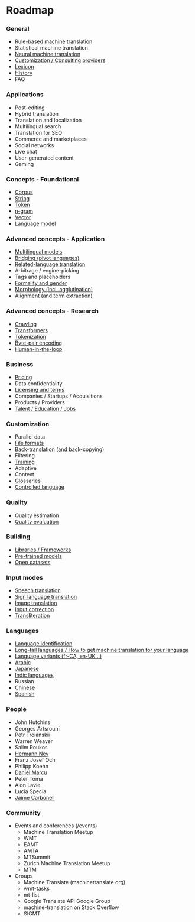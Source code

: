 # Roadmap

### General

- Rule-based machine translation
- Statistical machine translation
- [Neural machine translation](https://github.com/machinetranslate/machinetranslate.org/issues/32)
- [Customization / Consulting providers](https://github.com/machinetranslate/machinetranslate.org/issues/29)
- [Lexicon](https://github.com/machinetranslate/machinetranslate.org/issues/64)
- [History](https://github.com/machinetranslate/machinetranslate.org/issues/65)
- FAQ

### Applications

- Post-editing
- Hybrid translation
- Translation and localization
- Multilingual search
- Translation for SEO
- Commerce and marketplaces
- Social networks
- Live chat
- User-generated content
- Gaming

### Concepts - Foundational

- [Corpus](https://github.com/machinetranslate/machinetranslate.org/issues/109)
- [String](https://github.com/machinetranslate/machinetranslate.org/issues/110)
- [Token](https://github.com/machinetranslate/machinetranslate.org/issues/111)
- [n-gram](https://github.com/machinetranslate/machinetranslate.org/issues/108)
- [Vector](https://github.com/machinetranslate/machinetranslate.org/issues/112)
- [Language model](https://github.com/machinetranslate/machinetranslate.org/issues/107)

### Advanced concepts - Application

- [Multilingual models](https://github.com/machinetranslate/machinetranslate.org/issues/66)
- [Bridging (pivot languages)](https://github.com/machinetranslate/machinetranslate.org/issues/67)
- [Related-language translation](https://github.com/machinetranslate/machinetranslate.org/issues/68)
- Arbitrage / engine-picking
- Tags and placeholders
- [Formality and gender](https://github.com/machinetranslate/machinetranslate.org/issues/69)
- [Morphology (incl. agglutination)](https://github.com/machinetranslate/machinetranslate.org/issues/70)
- [Alignment (and term extraction)](https://github.com/machinetranslate/machinetranslate.org/issues/71)

### Advanced concepts - Research

- [Crawling](https://github.com/machinetranslate/machinetranslate.org/issues/72)
- [Transformers](https://github.com/machinetranslate/machinetranslate.org/issues/73)
- [Tokenization](https://github.com/machinetranslate/machinetranslate.org/issues/73)
- [Byte-pair encoding](https://github.com/machinetranslate/machinetranslate.org/issues/75)
- [Human-in-the-loop](https://github.com/machinetranslate/machinetranslate.org/issues/76)


### Business

- [Pricing](https://github.com/machinetranslate/machinetranslate.org/issues/77)
- Data confidentiality
- [Licensing and terms](https://github.com/machinetranslate/machinetranslate.org/issues/78)
- Companies / Startups / Acquisitions
- Products / Providers
- [Talent / Education / Jobs](https://github.com/machinetranslate/machinetranslate.org/issues/79)

### Customization

- Parallel data
- [File formats](https://github.com/machinetranslate/machinetranslate.org/issues/80)
- [Back-translation (and back-copying)](https://github.com/machinetranslate/machinetranslate.org/issues/81)
- Filtering
- [Training](https://github.com/machinetranslate/machinetranslate.org/issues/83)
- Adaptive
- Context
- [Glossaries](https://github.com/machinetranslate/machinetranslate.org/issues/84)
- [Controlled language](https://github.com/machinetranslate/machinetranslate.org/issues/85)

### Quality

- Quality estimation
- [Quality evaluation](https://github.com/machinetranslate/machinetranslate.org/issues/86)

### Building

- [Libraries / Frameworks](https://github.com/machinetranslate/machinetranslate.org/issues/87)
- [Pre-trained models](https://github.com/machinetranslate/machinetranslate.org/issues/88)
- [Open datasets](https://github.com/machinetranslate/machinetranslate.org/issues/89)

### Input modes

- [Speech translation](https://github.com/machinetranslate/machinetranslate.org/issues/90)
- [Sign language translation](https://github.com/machinetranslate/machinetranslate.org/issues/91)
- [Image translation](https://github.com/machinetranslate/machinetranslate.org/issues/92)
- [Input correction](https://github.com/machinetranslate/machinetranslate.org/issues/93)
- [Transliteration](https://github.com/machinetranslate/machinetranslate.org/issues/94)

### Languages

- [Language identification](https://github.com/machinetranslate/machinetranslate.org/issues/95)
- [Long-tail languages / How to get machine translation for your language](https://github.com/machinetranslate/machinetranslate.org/issues/96)
- [Language variants (fr-CA, en-UK…)](https://github.com/machinetranslate/machinetranslate.org/issues/97)
- [Arabic](https://github.com/machinetranslate/machinetranslate.org/issues/98)
- [Japanese](https://github.com/machinetranslate/machinetranslate.org/issues/99)
- [Indic languages](https://github.com/machinetranslate/machinetranslate.org/issues/100)
- Russian
- [Chinese](https://github.com/machinetranslate/machinetranslate.org/issues/101)
- [Spanish](https://github.com/machinetranslate/machinetranslate.org/issues/102)

### People

- John Hutchins
- Georges Artsrouni
- Petr Troianskii
- Warren Weaver
- Salim Roukos
- [Hermann Ney](https://github.com/machinetranslate/machinetranslate.org/issues/103)
- Franz Josef Och
- Philipp Koehn
- [Daniel Marcu](https://github.com/machinetranslate/machinetranslate.org/issues/104)
- Peter Toma
- Alon Lavie
- Lucia Specia
- [Jaime Carbonell](https://github.com/machinetranslate/machinetranslate.org/issues/106)

### Community

- Events and conferences (/events)
  - Machine Translation Meetup
  - WMT
  - EAMT
  - AMTA
  - MTSummit
  - Zurich Machine Translation Meetup
  - MTM
- Groups
  - Machine Translate (machinetranslate.org)
  - wmt-tasks
  - mt-list
  - Google Translate API Google Group
  - machine-translation on Stack Overflow
  - SIGMT
